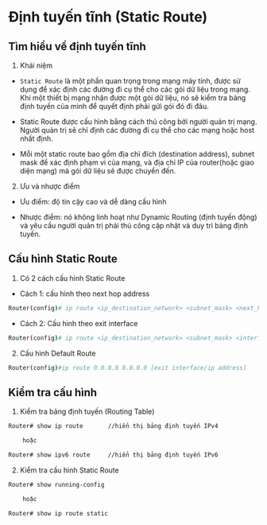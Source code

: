 # Định tuyến tĩnh (Static Route)

## Tìm hiểu về định tuyến tĩnh

1. Khái niệm

- `Static Route` là một phần quan trọng trong mạng máy tính, được sử dụng để xác định các đường đi cụ thể cho các gói dữ liệu trong mạng. Khi một thiết bị mạng nhận được một gói dữ liệu, nó sẽ kiểm tra bảng định tuyến của mình để quyết định phải gửi gói đó đi đâu.

- Static Route được cấu hình bằng cách thủ công bởi người quản trị mạng. Người quản trị sẽ chỉ định các đường đi cụ thể cho các mạng hoặc host nhất định. 

- Mỗi một static route bao gồm địa chỉ đích (destination address), subnet mask để xác định phạm vi của mạng, và địa chỉ IP của router(hoặc giao diện mạng) mà gói dữ liệu sẽ được chuyển đến.

2. Ưu và nhược điểm

- Ưu điểm: độ tin cậy cao và dễ dàng cấu hình

- Nhược điểm: nó không linh hoạt như Dynamic Routing (định tuyến động) và yêu cầu người quản trị phải thủ công cập nhật và duy trì bảng định tuyến.

## Cấu hình Static Route

1. Có 2 cách cấu hình Static Route

- Cách 1: cấu hình theo next hop address

```sh
Router(config)# ip route <ip_destination_network> <subnet_mask> <next_hop_address>
```

- Cách 2: Cấu hình theo exit interface

```sh
Router(config)# ip route <ip_destination_network> <subnet_mask> <interface_id>
```

2. Cấu hình Default Route

```sh
Router(config)#ip route 0.0.0.0 0.0.0.0 [exit interface/ip address]
```

## Kiểm tra cấu hình

1. Kiểm tra bảng định tuyến (Routing Table)

```sh
Router# show ip route 		//hiển thị bảng định tuyến IPv4 

	hoặc

Router# show ipv6 route 	//hiển thị bảng định tuyến IPv6
```

2. Kiểm tra cấu hình Static Route 

```sh
Router# show running-config

	hoặc 

Router# show ip route static
```
